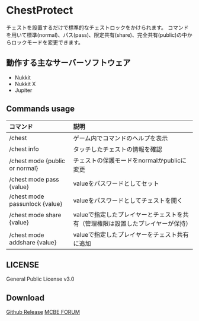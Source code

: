 # ChestProtect
チェストを設置するだけで標準的なチェストロックをかけられます。
コマンドを用いて標準(normal)、パス(pass)、限定共有(share)、完全共有(public)の中からロックモードを変更できます。

## 動作する主なサーバーソフトウェア
 - Nukkit
 - Nukkit X
 - Jupiter


## Commands usage
|コマンド|説明|
|:--|:--|
|/chest|ゲーム内でコマンドのヘルプを表示|
|/chest info|タッチしたチェストの情報を確認|
|/chest mode {public or normal}|チェストの保護モードをnormalかpublicに変更|
|/chest mode pass {value}|valueをパスワードとしてセット|
|/chest mode passunlock {value}|valueをパスワードとしてチェストを開く|
|/chest mode share {value}|valueで指定したプレイヤーとチェストを共有（管理権限は設置したプレイヤーが保持）|
|/chest mode addshare {value}|valueで指定したプレイヤーをチェスト共有に追加|

## LICENSE
General Public License v3.0

## Download
[Github Release](https://github.com/CosmoSunriseServerPluginEditorsTeam/ChestProtect/releases/tag/1.1)
[MCBE FORUM](https://forum.mcbe.jp/resources/53/)
